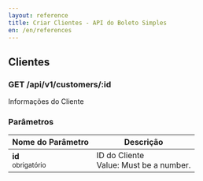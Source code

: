 ```yaml
---
layout: reference
title: Criar Clientes - API do Boleto Simples
en: /en/references
---
```


## Clientes

### GET /api/v1/customers/:id
Informações do Cliente

### Parâmetros

<table class='table table-bordered'>
  <thead>
    <tr>
      <th>Nome do Parâmetro</th>
      <th>Descrição</th>
    </tr>
  </thead>
  <tbody>
    <tr>
      <td>
        <strong>id </strong><br>
        <small>
          obrigatório
        </small>
      </td>
      <td>
        ID do Cliente
        <br>
        Value: Must be a number.
      </td>
    </tr>
  </tbody>
</table>
